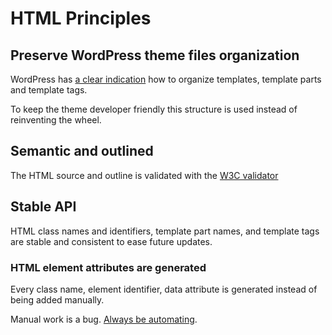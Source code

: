 # HTML Principles

## Preserve WordPress theme files organization

WordPress has [a clear indication](https://developer.wordpress.org/themes/basics/organizing-theme-files/) how to organize templates, template parts and template tags.

To keep the theme developer friendly this structure is used instead of reinventing the wheel.

## Semantic and outlined

The HTML source and outline is validated with the [W3C validator](https://validator.w3.org/nu/)

## Stable API

HTML class names and identifiers, template part names, and template tags are stable and consistent to ease future updates.

### HTML element attributes are generated

Every class name, element identifier, data attribute is generated instead of being added manually.

Manual work is a bug. [Always be automating](https://morethemes.baby/2018/04/05/manual-work-is-a-bug-always-be-automating-a-b-a/).
